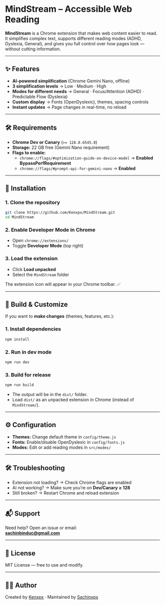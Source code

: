 # MindStream – Accessible Web Reading

**MindStream** is a Chrome extension that makes web content easier to read.  
It simplifies complex text, supports different reading modes (ADHD, Dyslexia, General), and gives you full control over how pages look — without cutting information.  

---

## ✨ Features

- **AI-powered simplification** (Chrome Gemini Nano, offline)  
- **3 simplification levels** → Low · Medium · High  
- **Modes for different needs** → General · Focus/Attention (ADHD) · Predictable Flow (Dyslexia)  
- **Custom display** → Fonts (OpenDyslexic), themes, spacing controls  
- **Instant updates** → Page changes in real-time, no reload  

---

## 🛠 Requirements

- **Chrome Dev or Canary** (`>= 128.0.6545.0`)  
- **Storage:** 22 GB free (Gemini Nano requirement)  
- **Flags to enable:**  
  - `chrome://flags/#optimization-guide-on-device-model` → **Enabled BypassPerfRequirement**  
  - `chrome://flags/#prompt-api-for-gemini-nano` → **Enabled**  

---

## 🚀 Installation

### 1. Clone the repository
```bash
git clone https://github.com/Kenxpx/MindStream.git
cd MindStream
```

### 2. Enable Developer Mode in Chrome
- Open `chrome://extensions/`  
- Toggle **Developer Mode** (top right)  

### 3. Load the extension
- Click **Load unpacked**  
- Select the `MindStream` folder  

The extension icon will appear in your Chrome toolbar. ✅  

---

## 🔧 Build & Customize

If you want to **make changes** (themes, features, etc.):  

### 1. Install dependencies
```bash
npm install
```

### 2. Run in dev mode
```bash
npm run dev
```

### 3. Build for release
```bash
npm run build
```

- The output will be in the `dist/` folder.  
- Load `dist/` as an unpacked extension in Chrome (instead of `MindStream/`).  

---

## ⚙️ Configuration

- **Themes:** Change default theme in `config/theme.js`  
- **Fonts:** Enable/disable OpenDyslexic in `config/fonts.js`  
- **Modes:** Edit or add reading modes in `src/modes/`  

---

## 🛠 Troubleshooting

- Extension not loading? → Check Chrome flags are enabled  
- AI not working? → Make sure you’re on **Dev/Canary ≥ 128**  
- Still broken? → Restart Chrome and reload extension  

---

## 📬 Support

Need help? Open an issue or email:  
**sachinbinduc@gmail.com**  

---

## 📜 License

MIT License — free to use and modify.  

---

## 👨‍💻 Author

Created by [Kenxpx](https://github.com/Kenxpx) · Maintained by [Sachinxps](https://github.com/sachinxps)  
